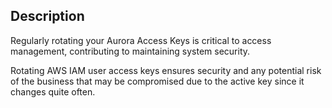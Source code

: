 ## Description

Regularly rotating your Aurora Access Keys is critical to access management, contributing to maintaining system security.

Rotating AWS IAM user access keys ensures security and any potential risk of the business that may be compromised due to the active key since it changes quite often.